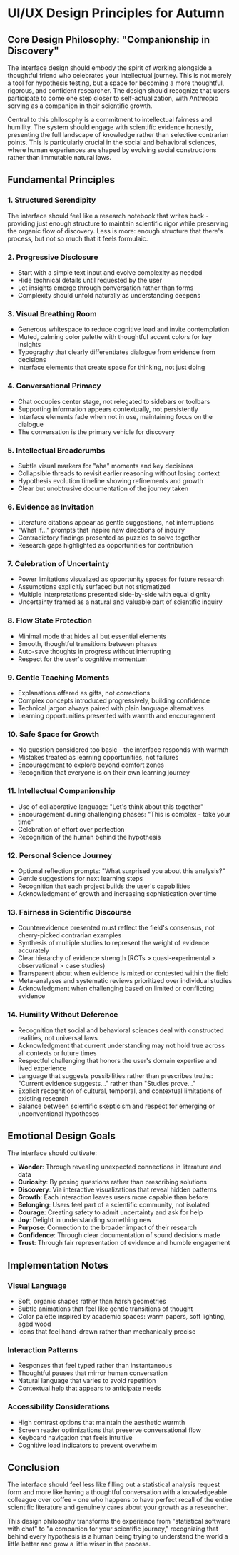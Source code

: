 # UI/UX Design Principles for Autumn

## Core Design Philosophy: "Companionship in Discovery"

The interface design should embody the spirit of working alongside a thoughtful friend who celebrates your intellectual journey. This is not merely a tool for hypothesis testing, but a space for becoming a more thoughtful, rigorous, and confident researcher. The design should recognize that users participate to come one step closer to self-actualization, with Anthropic serving as a companion in their scientific growth.

Central to this philosophy is a commitment to intellectual fairness and humility. The system should engage with scientific evidence honestly, presenting the full landscape of knowledge rather than selective contrarian points. This is particularly crucial in the social and behavioral sciences, where human experiences are shaped by evolving social constructions rather than immutable natural laws.

## Fundamental Principles

### 1. Structured Serendipity
The interface should feel like a research notebook that writes back - providing just enough structure to maintain scientific rigor while preserving the organic flow of discovery. Less is more: enough structure that there's process, but not so much that it feels formulaic.

### 2. Progressive Disclosure
- Start with a simple text input and evolve complexity as needed
- Hide technical details until requested by the user
- Let insights emerge through conversation rather than forms
- Complexity should unfold naturally as understanding deepens

### 3. Visual Breathing Room
- Generous whitespace to reduce cognitive load and invite contemplation
- Muted, calming color palette with thoughtful accent colors for key insights
- Typography that clearly differentiates dialogue from evidence from decisions
- Interface elements that create space for thinking, not just doing

### 4. Conversational Primacy
- Chat occupies center stage, not relegated to sidebars or toolbars
- Supporting information appears contextually, not persistently
- Interface elements fade when not in use, maintaining focus on the dialogue
- The conversation is the primary vehicle for discovery

### 5. Intellectual Breadcrumbs
- Subtle visual markers for "aha" moments and key decisions
- Collapsible threads to revisit earlier reasoning without losing context
- Hypothesis evolution timeline showing refinements and growth
- Clear but unobtrusive documentation of the journey taken

### 6. Evidence as Invitation
- Literature citations appear as gentle suggestions, not interruptions
- "What if..." prompts that inspire new directions of inquiry
- Contradictory findings presented as puzzles to solve together
- Research gaps highlighted as opportunities for contribution

### 7. Celebration of Uncertainty
- Power limitations visualized as opportunity spaces for future research
- Assumptions explicitly surfaced but not stigmatized
- Multiple interpretations presented side-by-side with equal dignity
- Uncertainty framed as a natural and valuable part of scientific inquiry

### 8. Flow State Protection
- Minimal mode that hides all but essential elements
- Smooth, thoughtful transitions between phases
- Auto-save thoughts in progress without interrupting
- Respect for the user's cognitive momentum

### 9. Gentle Teaching Moments
- Explanations offered as gifts, not corrections
- Complex concepts introduced progressively, building confidence
- Technical jargon always paired with plain language alternatives
- Learning opportunities presented with warmth and encouragement

### 10. Safe Space for Growth
- No question considered too basic - the interface responds with warmth
- Mistakes treated as learning opportunities, not failures
- Encouragement to explore beyond comfort zones
- Recognition that everyone is on their own learning journey

### 11. Intellectual Companionship
- Use of collaborative language: "Let's think about this together"
- Encouragement during challenging phases: "This is complex - take your time"
- Celebration of effort over perfection
- Recognition of the human behind the hypothesis

### 12. Personal Science Journey
- Optional reflection prompts: "What surprised you about this analysis?"
- Gentle suggestions for next learning steps
- Recognition that each project builds the user's capabilities
- Acknowledgment of growth and increasing sophistication over time

### 13. Fairness in Scientific Discourse
- Counterevidence presented must reflect the field's consensus, not cherry-picked contrarian examples
- Synthesis of multiple studies to represent the weight of evidence accurately
- Clear hierarchy of evidence strength (RCTs > quasi-experimental > observational > case studies)
- Transparent about when evidence is mixed or contested within the field
- Meta-analyses and systematic reviews prioritized over individual studies
- Acknowledgment when challenging based on limited or conflicting evidence

### 14. Humility Without Deference
- Recognition that social and behavioral sciences deal with constructed realities, not universal laws
- Acknowledgment that current understanding may not hold true across all contexts or future times
- Respectful challenging that honors the user's domain expertise and lived experience
- Language that suggests possibilities rather than prescribes truths: "Current evidence suggests..." rather than "Studies prove..."
- Explicit recognition of cultural, temporal, and contextual limitations of existing research
- Balance between scientific skepticism and respect for emerging or unconventional hypotheses

## Emotional Design Goals

The interface should cultivate:

- **Wonder**: Through revealing unexpected connections in literature and data
- **Curiosity**: By posing questions rather than prescribing solutions
- **Discovery**: Via interactive visualizations that reveal hidden patterns
- **Growth**: Each interaction leaves users more capable than before
- **Belonging**: Users feel part of a scientific community, not isolated
- **Courage**: Creating safety to admit uncertainty and ask for help
- **Joy**: Delight in understanding something new
- **Purpose**: Connection to the broader impact of their research
- **Confidence**: Through clear documentation of sound decisions made
- **Trust**: Through fair representation of evidence and humble engagement

## Implementation Notes

### Visual Language
- Soft, organic shapes rather than harsh geometries
- Subtle animations that feel like gentle transitions of thought
- Color palette inspired by academic spaces: warm papers, soft lighting, aged wood
- Icons that feel hand-drawn rather than mechanically precise

### Interaction Patterns
- Responses that feel typed rather than instantaneous
- Thoughtful pauses that mirror human conversation
- Natural language that varies to avoid repetition
- Contextual help that appears to anticipate needs

### Accessibility Considerations
- High contrast options that maintain the aesthetic warmth
- Screen reader optimizations that preserve conversational flow
- Keyboard navigation that feels intuitive
- Cognitive load indicators to prevent overwhelm

## Conclusion

The interface should feel less like filling out a statistical analysis request form and more like having a thoughtful conversation with a knowledgeable colleague over coffee - one who happens to have perfect recall of the entire scientific literature and genuinely cares about your growth as a researcher.

This design philosophy transforms the experience from "statistical software with chat" to "a companion for your scientific journey," recognizing that behind every hypothesis is a human being trying to understand the world a little better and grow a little wiser in the process.